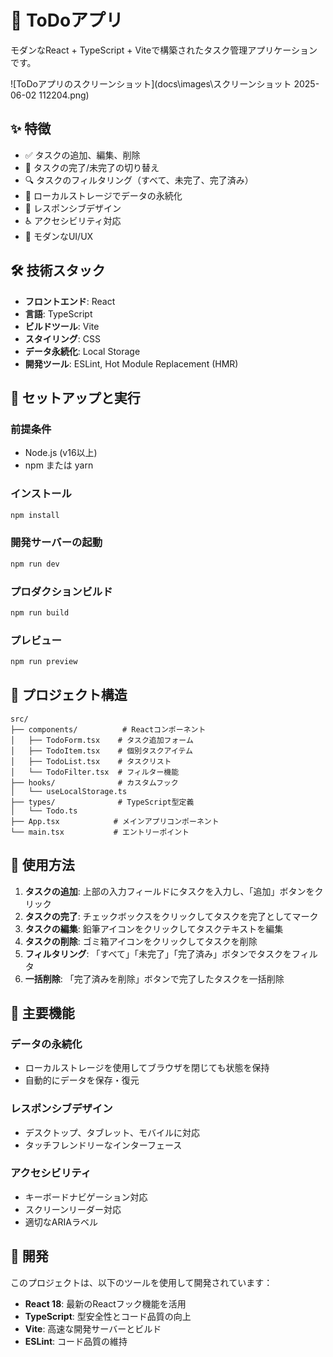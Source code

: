 # 📝 ToDoアプリ

モダンなReact + TypeScript + Viteで構築されたタスク管理アプリケーションです。

![ToDoアプリのスクリーンショット](docs\images\スクリーンショット 2025-06-02 112204.png)

## ✨ 特徴

- ✅ タスクの追加、編集、削除
- 🔄 タスクの完了/未完了の切り替え
- 🔍 タスクのフィルタリング（すべて、未完了、完了済み）
- 💾 ローカルストレージでデータの永続化
- 📱 レスポンシブデザイン
- ♿ アクセシビリティ対応
- 🎨 モダンなUI/UX

## 🛠️ 技術スタック

- **フロントエンド**: React
- **言語**: TypeScript
- **ビルドツール**: Vite
- **スタイリング**: CSS
- **データ永続化**: Local Storage
- **開発ツール**: ESLint, Hot Module Replacement (HMR)

## 🚀 セットアップと実行

### 前提条件
- Node.js (v16以上)
- npm または yarn

### インストール
```bash
npm install
```

### 開発サーバーの起動
```bash
npm run dev
```

### プロダクションビルド
```bash
npm run build
```

### プレビュー
```bash
npm run preview
```

## 📂 プロジェクト構造

```
src/
├── components/          # Reactコンポーネント
│   ├── TodoForm.tsx    # タスク追加フォーム
│   ├── TodoItem.tsx    # 個別タスクアイテム
│   ├── TodoList.tsx    # タスクリスト
│   └── TodoFilter.tsx  # フィルター機能
├── hooks/              # カスタムフック
│   └── useLocalStorage.ts
├── types/              # TypeScript型定義
│   └── Todo.ts
├── App.tsx            # メインアプリコンポーネント
└── main.tsx           # エントリーポイント
```

## 🎯 使用方法

1. **タスクの追加**: 上部の入力フィールドにタスクを入力し、「追加」ボタンをクリック
2. **タスクの完了**: チェックボックスをクリックしてタスクを完了としてマーク
3. **タスクの編集**: 鉛筆アイコンをクリックしてタスクテキストを編集
4. **タスクの削除**: ゴミ箱アイコンをクリックしてタスクを削除
5. **フィルタリング**: 「すべて」「未完了」「完了済み」ボタンでタスクをフィルタ
6. **一括削除**: 「完了済みを削除」ボタンで完了したタスクを一括削除

## 🌟 主要機能

### データの永続化
- ローカルストレージを使用してブラウザを閉じても状態を保持
- 自動的にデータを保存・復元

### レスポンシブデザイン
- デスクトップ、タブレット、モバイルに対応
- タッチフレンドリーなインターフェース

### アクセシビリティ
- キーボードナビゲーション対応
- スクリーンリーダー対応
- 適切なARIAラベル

## 🔧 開発

このプロジェクトは、以下のツールを使用して開発されています：

- **React 18**: 最新のReactフック機能を活用
- **TypeScript**: 型安全性とコード品質の向上
- **Vite**: 高速な開発サーバーとビルド
- **ESLint**: コード品質の維持